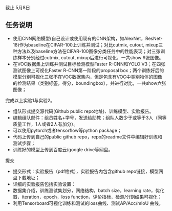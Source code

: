 截止 5月8日

## 任务说明

- 使用CNN网络模型(自己设计或使用现有的CNN架构，如AlexNet，ResNet-18)作为baseline在CIFAR-100上训练并测试；对比cutmix, cutout, mixup三种方法以及baseline方法在CIFAR-100图像分类任务中的性能表现；对三张训练样本分别经过cutmix, cutout, mixup后进行可视化，一共show 9张图像。
- 在VOC数据集上训练并测试目标检测模型Faster R-CNN和YOLO V3；在四张测试图像上可视化Faster R-CNN第一阶段的proposal box；两个训练好后的模型分别可视化三张不在VOC数据集内，但是包含有VOC中类别物体的图像的检测结果（类别标签，得分，boundingbox），并进行对比，一共show六张图像；

完成以上实验1与实验2。

- 组队形式提交源代码(Github public repo地址)、训练模型、实验报告。
- 编辑组队邮件：组员姓名+学号，发送给助教；组队人数少于或等于3人（同等质量工作，1人或者2人有加分）。
- 可以使用pytorch或者tensorflow等python package；
- 代码上传到自己的public github repo，repo的readme文件中编辑好训练和测试步骤；
- 训练好的模型上传到百度云/google drive等网盘。

提交

- 提交形式：实验报告（pdf格式），实验报告内包含github repo链接，模型网盘下载地址；
- 详细的实验报告包括实验设置：
- 数据集介绍，训练测试集划分，网络结构，batch size，learning rate，优化器，iteration，epoch，loss function，评价指标，检测/分割结果可视化；
- 利用Tensorboard可视化训练和测试的loss曲线、测试AP/Acc/mIoU 曲线。
